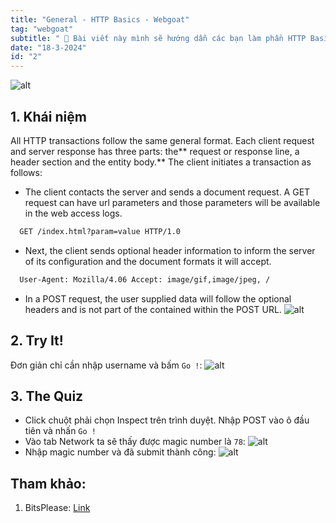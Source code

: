 ```yaml
---
title: "General - HTTP Basics - Webgoat"
tag: "webgoat"
subtitle: " 🐐 Bài viết này mình sẽ hướng dẫn các bạn làm phần HTTP Basics - General"
date: "18-3-2024"
id: "2"
---
```


![alt](https://res.cloudinary.com/dhs93uix6/image/upload/v1711097747/WebGoat/WebGoat_ad2axz.png)

## 1. Khái niệm

All HTTP transactions follow the same general format. Each client request and server response has three parts: the** request or response line, a header section and the entity body.**
The client initiates a transaction as follows:

- The client contacts the server and sends a document request. A GET request can have url parameters and those parameters will be available in the web access logs.

```xml
  GET /index.html?param=value HTTP/1.0
```

- Next, the client sends optional header information to inform the server of its configuration and the document formats it will accept.

```xml
  User-Agent: Mozilla/4.06 Accept: image/gif,image/jpeg, /
```

- In a POST request, the user supplied data will follow the optional headers and is not part of the contained within the POST URL.
  ![alt](/images/webgoat/H6.png)

## 2. Try It!

Đơn giản chỉ cần nhập username và bấm `Go !`:
![alt](/images/webgoat/H7.png)

## 3. The Quiz

- Click chuột phải chọn Inspect trên trình duyệt. Nhập POST vào ô đầu tiên và nhấn `Go !`
- Vào tab Network ta sẽ thấy được magic number là `78`:
  ![alt](/images/webgoat/H8.png)
- Nhập magic number và đã submit thành công:
  ![alt](/images/webgoat/H9.png)

## Tham khảo:

1.  BitsPlease: [Link](https://www.youtube.com/watch?v=6ZMSqXF2jao "Link")
